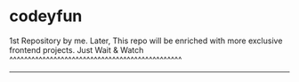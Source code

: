 # codeyfun
1st Repository by me.
Later, This repo will be enriched with more exclusive frontend projects. 
Just Wait & Watch
^^^^^^^^^^^^^^^^^^^^^^^^^^^^^^^^^^^^^^^^^^^^^^^

---------------------------------------------------------


